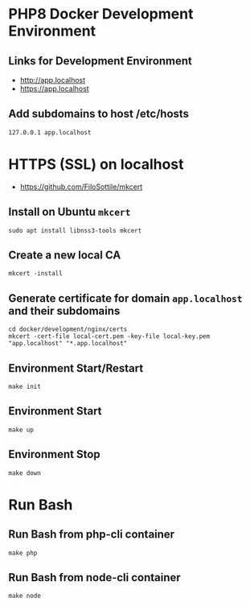 # PHP8 Docker Development Environment


## Links for Development Environment
- http://app.localhost
- https://app.localhost


## Add subdomains to host /etc/hosts
~~~shell
127.0.0.1 app.localhost
~~~

# HTTPS (SSL) on localhost
- https://github.com/FiloSottile/mkcert

## Install on Ubuntu `mkcert`
~~~shell
sudo apt install libnss3-tools mkcert
~~~

## Create a new local CA
~~~shell
mkcert -install
~~~

## Generate certificate for domain `app.localhost` and their subdomains
~~~shell
cd docker/development/nginx/certs
mkcert -cert-file local-cert.pem -key-file local-key.pem "app.localhost" "*.app.localhost"
~~~


## Environment Start/Restart
~~~shell
make init
~~~

## Environment Start
~~~shell
make up
~~~

## Environment Stop
~~~shell
make down
~~~


# Run Bash

## Run Bash from php-cli container
~~~shell
make php
~~~

## Run Bash from node-cli container
~~~shell
make node
~~~